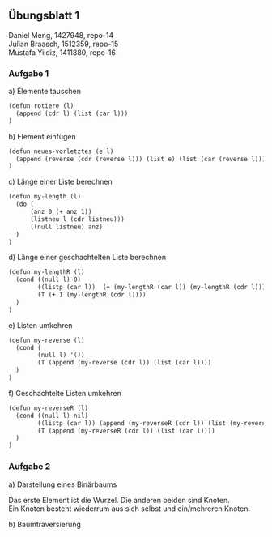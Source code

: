 ## Übungsblatt 1

Daniel Meng, 1427948, repo-14<br />
Julian Braasch, 1512359, repo-15<br />
Mustafa Yildiz, 1411880, repo-16<br />

### Aufgabe 1
a) Elemente tauschen

```xml
(defun rotiere (l)
  (append (cdr l) (list (car l)))
)
```

b) Element einfügen

```xml
(defun neues-vorletztes (e l)
  (append (reverse (cdr (reverse l))) (list e) (list (car (reverse l))))
)
```

c) Länge einer Liste berechnen

```xml
(defun my-length (l)
  (do (
      (anz 0 (+ anz 1))
      (listneu l (cdr listneu)))
      ((null listneu) anz)
  )
)
```

d) Länge einer geschachtelten Liste berechnen

```xml
(defun my-lengthR (l)
  (cond ((null l) 0)
        ((listp (car l))  (+ (my-lengthR (car l)) (my-lengthR (cdr l))))
        (T (+ 1 (my-lengthR (cdr l))))
  )
)
```

e) Listen umkehren

```xml
(defun my-reverse (l) 
  (cond (
        (null l) '())	
        (T (append (my-reverse (cdr l)) (list (car l))))
  )
)
```

f) Geschachtelte Listen umkehren

```xml
(defun my-reverseR (l)
  (cond ((null l) nil)
        ((listp (car l)) (append (my-reverseR (cdr l)) (list (my-reverseR (car l)))))
        (T (append (my-reverseR (cdr l)) (list (car l))))
  )
)

```

### Aufgabe 2
a) Darstellung eines Binärbaums

Das erste Element ist die Wurzel. Die anderen beiden sind Knoten.<br />
Ein Knoten besteht wiederrum aus sich selbst und ein/mehreren Knoten.

b) Baumtraversierung
